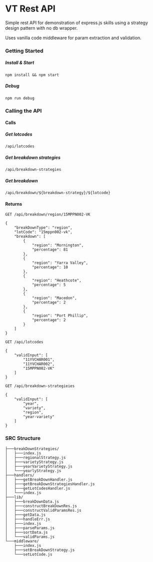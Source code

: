 # VT Rest API
Simple rest API for demonstration of express.js skills using a strategy design pattern with no db wrapper.

Uses vanilla code middleware for param extraction and validation.

### Getting Started
##### Install & Start
```npm install && npm start```
##### Debug
```npm run debug```

### Calling the API

#### Calls

##### Get lotcodes
```/api/lotcodes```
##### Get breakdown strategies
```/api/breakdown-strategies```
##### Get breakdown
```/api/breakdown/${breakdown-strategy}/${lotcode}```

#### Returns
``` GET /api/breakdown/region/15MPPN002-VK ```
```
{
    "breakDownType": "region",
    "lotCode": "15mppn002-vk",
    "breakdown": [
        {
            "region": "Mornington",
            "percentage": 81
        },
        {
            "region": "Yarra Valley",
            "percentage": 10
        },
        {
            "region": "Heathcote",
            "percentage": 5
        },
        {
            "region": "Macedon",
            "percentage": 2
        },
        {
            "region": "Port Phillip",
            "percentage": 2
        }
    ]
}
```

``` GET /api/lotcodes ```

```
{
    "validInput": [
        "11YVCHAR001",
        "11YVCHAR002",
        "15MPPN002-VK"
    ]
}
```

``` GET /api/breakdown-strategieies ```

```
{
    "validInput": [
        "year",
        "variety",
        "region",
        "year-variety"
    ]
}
```

### SRC Structure
```
├───breakDownStrategies/
│   ├───index.js
│   ├───regionalStrategy.js
│   ├───varietyStrategy.js
│   ├───yearVarietyStrategy.js
│   └───yearlyStrategy.js
├───handlers/
│   ├───getBreakDownHandler.js
│   ├───getBreakDownStrategiesHandler.js
│   ├───getLotCodesHandler.js
│   └───index.js
├───lib/
│   ├───breakDownData.js
│   ├───constructBreakDownRes.js
│   ├───constructValidParamsRes.js
│   ├───getData.js
│   ├───handleErr.js
│   ├───index.js
│   ├───parseParams.js
│   ├───sortData.js
│   └───validParams.js
└───middleware/
    ├───index.js
    ├───setBreakDownStrategy.js
    └───setLotCode.js
```
